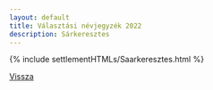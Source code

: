 ```yaml
---
layout: default
title: Választási névjegyzék 2022
description: Sárkeresztes
---
```


{% include settlementHTMLs/Saarkeresztes.html %}

[Vissza](../)